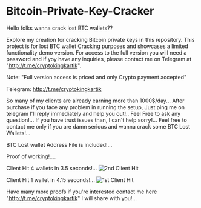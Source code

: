 # Bitcoin-Private-Key-Cracker
Hello folks wanna crack lost BTC wallets?? 

Explore my creation for cracking Bitcoin private keys in this repository. This project is for lost BTC wallet Cracking purposes and showcases a limited functionality demo version. For access to the full version you will need a password and if yoy have any inquiries, please contact me on Telegram at "http://t.me/cryptokingkartik". 

Note: "Full version access is priced and only Crypto payment accepted"

Telegram: http://t.me/cryptokingkartik

So many of my clients are already earning more than 1000$/day... After purchase if you face any problem in running the setup, Just ping me on telegram I'll reply immediately and help you out!.. Feel Free to ask any question!... If you have trust issues than, I can't help sorry!... Feel free to contact me only if you are damn serious and wanna crack some BTC Lost Wallets!...

BTC Lost wallet Address File is included!...

Proof of working!....

Client Hit 4 wallets in 3.5 seconds!...
![2nd Client Hit](https://github.com/Coders-Bar/Bitcoin-Private-Key-Cracker/assets/154334072/ffd04545-3a12-4e87-b423-f42643c62f55)


Client Hit 1 wallet in 4.15 seconds!...
![1st Client Hit](https://github.com/Coders-Bar/Bitcoin-Private-Key-Cracker/assets/154334072/48046ed8-b4db-4d4d-ad38-22e42c3acffa)

Have many more proofs if you're interested contact me here "http://t.me/cryptokingkartik"
I will share with you!...
